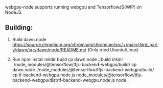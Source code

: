 webgpu-node supports running webgpu and TensorflowJS(WIP) on NodeJS.

## Building: 
1. Build dawn.node
https://source.chromium.org/chromium/chromium/src/+/main:third_party/dawn/src/dawn/node/README.md
(Only tried Ubuntu/Linux)

2. Run
npm install
mkdir build
cp dawn.node ./build
mkdir ./node_modules/@tensorflow/tfjs-backend-webgpu/build/
cp dawn.node ./node_modules/@tensorflow/tfjs-backend-webgpu/build/
cp tf-backend-webgpu.node.js node_modules/@tensorflow/tfjs-backend-webgpu/dist/tf-backend-webgpu.node.js 
node .

